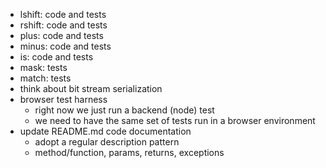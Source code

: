- lshift: code and tests
- rshift: code and tests
- plus: code and tests
- minus: code and tests
- is: code and tests
- mask: tests
- match: tests
- think about bit stream serialization
- browser test harness
  * right now we just run a backend (node) test
  * we need to have the same set of tests run in a browser environment
- update README.md code documentation
  * adopt a regular description pattern
  * method/function, params, returns, exceptions
